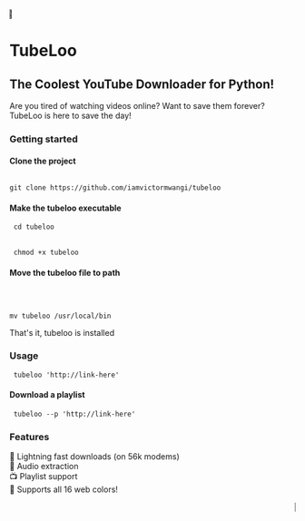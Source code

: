 <marquee direction="right" scrollamount="10">🎉 NEW! TubeLoo v1.0 is here! Download YouTube videos like it's 1999! 🎉</marquee>

<h1>TubeLoo</h1> <h2>The Coolest YouTube Downloader for Python!</h2>

<div class="container"> <p>Are you tired of watching videos online? Want to save them
forever? TubeLoo is here to save the day!</p>

<div class="container"> <h3>Getting started</h3> <h4>Clone the project</h4>

<code>
git clone https://github.com/iamvictormwangi/tubeloo
</code>

<h4>Make the tubeloo executable</h4>

<code> cd tubeloo </code>

<br>
<code> chmod +x tubeloo </code>

<h4>Move the tubeloo file to path</h4>

<code>

mv tubeloo /usr/local/bin </code>

<p>That's it, tubeloo is installed</p>

<h3>Usage</h3>

<code> tubeloo 'http://link-here' </code>

<h4>Download a playlist</h4>

<code> tubeloo --p 'http://link-here' </code>

<div class="container"> <h3>Features</h3> <ul
style="list-style-type: none; padding: 0;">
<li>🚀 Lightning fast downloads (on 56k
modems)</li> <li>🎵 Audio extraction</li>
<li>📺 Playlist support</li> <li>🌈 Supports
all 16 web colors!</li> </ul> </div>

<marquee direction="left" scrollamount="5">💾
Compatible with Windows 98, ME, and 2000!
💾</marquee>
